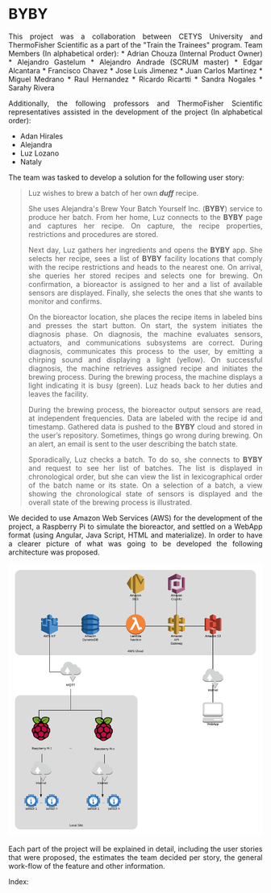 # BYBY
<div style="text-align: justify"> 
This project was a collaboration between CETYS University and ThermoFisher Scientific as a part of the "Train the Trainees" program. 
Team Members (In alphabetical order):
* Adrian Chouza (Internal Product Owner)
* Alejandro Gastelum
* Alejandro Andrade (SCRUM master)
* Edgar Alcantara
* Francisco Chavez
* Jose Luis Jimenez
* Juan Carlos Martinez
* Miguel Medrano
* Raul Hernandez
* Ricardo Ricartti
* Sandra Nogales
* Sarahy Rivera
  
Additionally, the following professors and ThermoFisher Scientific representatives assisted in the development of the project (In alphabetical order):
* Adan Hirales
* Alejandra
* Luz Lozano
* Nataly 
  
The team was tasked to develop a solution for the following user story: 
> Luz wishes to brew a batch of her own ***duff*** recipe.
>
> She uses Alejandra's Brew Your Batch Yourself Inc. (**BYBY**) service to produce her batch. From her home, Luz connects to the **BYBY** page and captures her recipe. On capture, the recipe properties, restrictions and procedures are stored. 
>
> Next day, Luz gathers her ingredients and opens the **BYBY** app. She selects her recipe, sees a list of **BYBY** facility locations that comply with the recipe restrictions and heads to the nearest one. On arrival, she queries her stored recipes and selects one for brewing. On confirmation, a bioreactor is assigned to her and a list of available sensors are displayed. Finally, she selects the ones that she wants to monitor and confirms. 
>
> On the bioreactor location, she places the recipe items in labeled bins and presses the start button. On start, the system initiates the diagnosis phase. On diagnosis, the machine evaluates sensors, actuators, and communications subsystems are correct. During diagnosis, communicates this process to the user, by emitting a chirping sound and displaying a light (yellow). On successful diagnosis, the machine retrieves assigned recipe and initiates the brewing process. During the brewing process, the machine displays a light indicating it is busy (green). Luz heads back to her duties and leaves the facility.
> 
> During the brewing process, the bioreactor output sensors are read, at independent frequencies. Data are labeled with the recipe id and timestamp. Gathered data is pushed to the **BYBY** cloud and stored in the user’s repository. Sometimes, things go wrong during brewing. On an alert, an email is sent to the user describing the batch state.
> 
> Sporadically, Luz checks a batch. To do so, she connects to **BYBY** and request to see her list of batches. The list is displayed in chronological order, but she can view the list in lexicographical order of the batch name or its state. On a selection of a batch, a view showing the chronological state of sensors is displayed and the overall state of the brewing process is illustrated.

We decided to use Amazon Web Services (AWS) for the development of the project, a Raspberry Pi to simulate the bioreactor, and settled on a WebApp format (using Angular, Java Script, HTML and materialize). In order to have a clearer picture of what was going to be developed the following architecture was proposed. 

![Architecture](https://raw.githubusercontent.com/KillerFarmer/BYBY/documentation/documentation/img/arquitecture.png "Architecture")

Each part of the project will be explained in detail, including the user stories that were proposed, the estimates the team decided per story, the general work-flow of the feature and other information. 

Index:
</div>